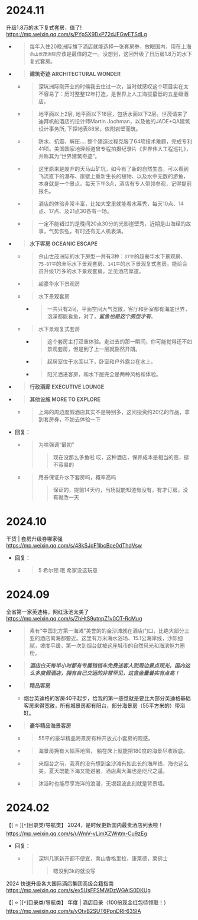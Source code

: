 
# 2024.11

升级1.8万的水下复式套房，值了! https://mp.weixin.qq.com/s/PYpSX9DxP72dJFGwETSdLg
- > 每年入住20晚洲际旗下酒店就能选择一张套房券，放眼国内，用在上海`佘山世茂洲际`应该是最值的之一。没想到，这回升级了日历房1.8万的水下复式套房。
- > **建筑奇迹 ARCHITECTURAL WONDER**
  * > 深坑洲际刚开业的时候我去住过一次，当时就感叹这个项目实在太不容易了：历时整整12年打造，是世界上人工海拔蕞低的五星级酒店。
  * > 地平面以上2层, 地平面以下16层，包括水面以下2层。世茂请来了迪拜帆船酒店的设计师Martin Jochman，以及他的JADE+QA建筑设计事务所, 下探地表88米，依附岩壁而筑。
  * > 防水、抗震、解压.... 整个建造过程克服了64项技术难题，完成专利41项。美国国家地理频道曾专程拍摄纪录片《世界伟大工程巡礼》，并称其为“世界建筑奇迹”。
  * > 这里原来是废弃的天马山矿坑，如今有了新的自然生态，可以看到飞流直下的瀑布、崖壁上重新生长的植物、以及水中无数的游鱼，本身就是一个景点。每天下午3点，酒店有专人带领参观，记得提前报名。
  * > 酒店的体验非常丰富，比如大堂里就能看水幕秀，每天10点、14点、17点、及21点30各有一场。
  * > 一定不能错过的是晚间20点30分的光影崖壁秀，近期是山海经的故事，气势恢弘，有时还有无人机表演。
- > **水下客房 OCEANIC ESCAPE**
  * > 佘山世茂洲际的水下房型一共有3种：`37平`的超豪华水下景观房、`75-87平`的洲际水下景观套房、`141平`的水下景观复式套房。能给会员升级1万多的水下景观套房，足见酒店厚道。
  * > 超豪华水下景观房
  * > 水下景观套房
    + > 一共只有2间，平面空间大气宽敞，客厅和卧室都有海底世界，泡澡都能看鱼，对了，***鲨鱼也是这个房型才有***。
  * > 水下景观复式套房
    + > 这个套房主打双重体验。走进去的那一瞬间，你可能觉得还不如景观套房，但是到了上一层就豁然开朗。
    + > 起居室位于水面以下，卧室和户外露台在水上。
    + > 阳光洒进客房，和水下层完全是两种风格和体验。
- > **行政酒廊 EXECUTIVE LOUNGE**
- > **其他设施 MORE TO EXPLORE**
  * > 上海的周边度假酒店其实不是特别多，这间投资约20亿的作品，拿到套房券，不妨去体验一下
- 回复：
  * > 为啥强调“最初”
    >> 现在没那么多鱼啦 哎，这种酒店，保养成本是相当的高，挺不容易的
  * > 用券保证升水下套房吗，概率高吗
    >> 保证的，提前14天约，当场就能知道有没有，有才订房，没有就改一天

# 2024.10

干货 | 套房升级券哪家强 https://mp.weixin.qq.com/s/48kSJdF1lbcBoe0dThdVsw
- 回复：
  * > 5 希尔顿 哦 希家没这玩意

# 2024.09

全省第一家英迪格，网红泳池太美了 https://mp.weixin.qq.com/s/ZhHtS9utnpZ1v0OT-RcMug
- > 素有“中国北方第一海滩”美誉的的金沙滩就在酒店门口，比绝大部分三亚的酒店离海都要近。这里有万米海水浴场、15.1公海岸线，沙砾细腻，坡度平缓，第一次到烟台就被这座城市的自然风光和海滨魅力圈粉。
- > ***酒店白天每半小时都有专属铛铛车免费送客人到周边景点观光，国内这么多度假酒店，拥有自己交运的非常罕见，这含金量着实有点高！***
- > **精品客房**
  * 烟台英迪格的客房40平起步，给我的第一感觉就是要比大部分英迪格基础客房来得宽敞，所有城景房都有阳台，部分海景房（55平方米的）带浴缸。
- > **豪华精品海景客房**
  * > 55平的豪华精品海景房有种开放式小套房的观感。
  * > 海景房拥有大幅落地窗， 躺在床上就能把180度的海景尽收眼底。
  * > 来烟台之前，我真的没有想到金沙滩有如此长的海岸线，海也这么美，夏天既能下海又能避暑，酒店离大海也是咫尺之遥。
  * > 沐浴时也能尽享海洋的浪漫，无垠碧波此刻就是背景墙。

# 2024.02

【[ :star: ][`*`]目录类/导航类】 2024，是时候更新国内最贵酒店列表啦！ https://mp.weixin.qq.com/s/uWmV-vLjmXZWntm-Cu9zEg
- 回复：
  * > 深圳几家新开都不便宜，南山香格里拉，康莱德，莱佛士
    >> 嗯没到3k的就没写

2024 快速升级各大国际酒店集团高级会籍指南 https://mp.weixin.qq.com/s/ex5UsFFSMWDzWGAIS0DKUg

【[ :star: ][`*`]目录类/导航类】 年度 | 酒店目录（100份现金红包待领取！） https://mp.weixin.qq.com/s/yOtvB2SUT6PpnDRlr63SIA
